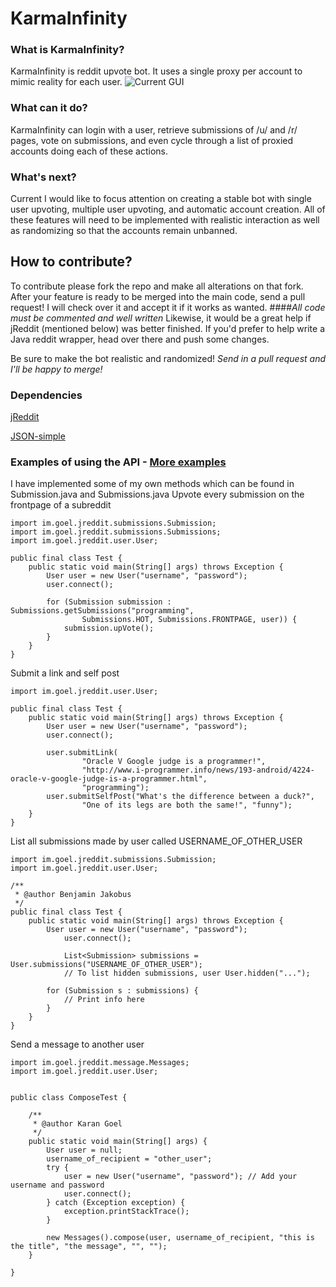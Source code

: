 # KarmaInfinity

### What is KarmaInfinity?
KarmaInfinity is reddit upvote bot. It uses a single proxy per account to mimic reality for each user.
![Current GUI](http://i.imgur.com/3ynCcIB.png)

### What can it do?
KarmaInfinity can login with a user, retrieve submissions of /u/ and /r/ pages, vote on submissions, and even cycle through a list of proxied accounts doing each of these actions.

### What's next?
Current I would like to focus attention on creating a stable bot with single user upvoting, multiple user upvoting, and automatic account creation. All of these features will need to be implemented with realistic interaction as well as randomizing so that the accounts remain unbanned. 

## How to contribute?
To contribute please fork the repo and make all alterations on that fork. After your feature is ready to be merged into the main code, send a pull request! I will check over it and accept it if it works as wanted.
####_All code must be commented and well written_
Likewise, it would be a great help if jReddit (mentioned below) was better finished. If you'd prefer to help write a Java reddit wrapper, head over there and push some changes.

Be sure to make the bot realistic and randomized!
_Send in a pull request and I'll be happy to merge!_

### Dependencies
[jReddit](https://github.com/karan/jReddit)

[JSON-simple](http://code.google.com/p/json-simple/)

### Examples of using the API - [More examples](https://github.com/karan/jReddit/blob/master/implemented_methods.md)
I have implemented some of my own methods which can be found in Submission.java and Submissions.java
Upvote every submission on the frontpage of a subreddit

    import im.goel.jreddit.submissions.Submission;
    import im.goel.jreddit.submissions.Submissions;
    import im.goel.jreddit.user.User;

    public final class Test {
	    public static void main(String[] args) throws Exception {
		    User user = new User("username", "password");
		    user.connect();

		    for (Submission submission : Submissions.getSubmissions("programming",
				    Submissions.HOT, Submissions.FRONTPAGE, user)) {
			    submission.upVote();
		    }
	    }
    }

Submit a link and self post

	import im.goel.jreddit.user.User;
	
	public final class Test {
		public static void main(String[] args) throws Exception {
			User user = new User("username", "password");
			user.connect();
	
			user.submitLink(
					"Oracle V Google judge is a programmer!",
					"http://www.i-programmer.info/news/193-android/4224-oracle-v-google-judge-is-a-programmer.html",
					"programming");
			user.submitSelfPost("What's the difference between a duck?",
					"One of its legs are both the same!", "funny");
		}
	}
	
List all submissions made by user called USERNAME_OF_OTHER_USER

	import im.goel.jreddit.submissions.Submission;
	import im.goel.jreddit.user.User;
	
	/**
	 * @author Benjamin Jakobus
	 */
	public final class Test {
		public static void main(String[] args) throws Exception {
			User user = new User("username", "password");
        		user.connect();

        		List<Submission> submissions = User.submissions("USERNAME_OF_OTHER_USER");
        		// To list hidden submissions, user User.hidden("...");
		
			for (Submission s : submissions) {
				// Print info here
			}
		}
	}

Send a message to another user

	import im.goel.jreddit.message.Messages;
	import im.goel.jreddit.user.User;


	public class ComposeTest {

		/**
		 * @author Karan Goel
		 */
		public static void main(String[] args) {
			User user = null;
			username_of_recipient = "other_user";
			try {
				user = new User("username", "password"); // Add your username and password
				user.connect();
			} catch (Exception exception) {
				exception.printStackTrace();
			}
			
			new Messages().compose(user, username_of_recipient, "this is the title", "the message", "", "");
		}

	}
